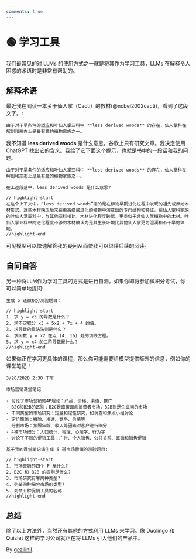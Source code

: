 ```yaml
---
comments: true
---
```


# 🟢 学习工具

我们最常见的对 LLMs 的使用方式之一就是将其作为学习工具，LLMs 在解释令人困惑的术语时是非常有帮助的。

## 解释术语

最近我在阅读一本关于仙人掌（Cacti）的教材(@nobel2002cacti)，看到了这段文字。:

```text
由于对干旱条件的适应和叶仙人掌亚科中 **less derived woods** 的存在，仙人掌科在解剖和形态上是最有趣的植物家族之一。
```

我不知道 **less derived woods** 是什么意思，谷歌上只有研究文章。我决定使用 ChatGPT 找出它的含义。我给了它下面这个提示，也就是书中的一段话和我的问题。

```text
由于对干旱条件的适应和叶仙人掌亚科中 **less derived woods** 的存在，仙人掌科在解剖和形态上是最有趣的植物家族之一。

在上述段落中，less derived woods 是什么意思?

// highlight-start
在这个上下文中，“less derived woods”指的是在植物早期进化过程中发现的祖先或原始木材形式。这些木材缺乏后来在更高级或进化的植物中演变出的专门结构和特征。在仙人掌科家族的叶仙人掌亚科中，与其他亚科相比，木材进化程度较低，更类似于非仙人掌植物中的木材。叶仙人掌亚科中的进化程度不够的木材被认为是其生长环境比其他仙人掌更为湿润和不干旱的体现。
//highlight-end
```

可见模型可以快速解答我的疑问从而使我可以继续后续的阅读。

## 自问自答

另一种将LLM作为学习工具的方式是进行自测。如果你即将参加微积分考试，你可以简单地提问:

```text
生成 5 道微积分测验题目：

// highlight-start
1. 求 y = x3 的导数是什么？
2. 求不定积分 x3 + 5x2 + 7x + 4 的值。
3. 求导数的乘法法则是什么？
4. 求函数 y = x2 在点 (4, 16) 处的切线方程。
5. 求 y = x4 的二阶导数是什么？
//highlight-end
```

如果你正在学习更具体的课程，那么你可能需要给模型提供额外的信息，例如你的课堂笔记！

```text
3/20/2020 2:30 下午

市场营销课堂笔记

- 讨论了市场营销的4P理论：产品、价格、渠道、推广
- B2C和B2B的区别：B2C是直接面向消费者市场，B2B则是企业间的市场
- 不同类型的市场研究：定量和定性研究，如调查和焦点小组讨论
- 定价策略：撇除、渗透、竞争、价值等
- 分割市场：按照年龄、收入等因素对客户进行细分
- 4种市场细分：人口统计、地理、心理学、行为学
- 讨论了不同的促销工具：广告、个人销售、公共关系、直销和销售促销

基于我的课堂笔记请生成 5 道市场营销的测验题目:

// highlight-start
1. 市场营销的四个 P 是什么?
2. B2C 和 B2B 的区别是什么?
3. 市场研究有哪两种类型?
4. 列举四种细分市场的类型?
5. 列举五种促销工具的名称.
//highlight-end
```

## 总结

除了以上方法外，当然还有其他的方式利用 LLMs 来学习。像 Duolingo 和 Quizlet 这样的学习公司就正在将 LLMs 引入他们的产品中。

By [gezilinll](https://github.com/gezilinll).